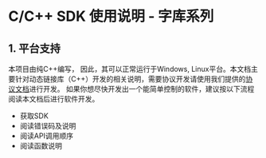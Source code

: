 # C/C++ SDK 使用说明 - 字库系列

## 1. 平台支持

本项目由纯C++编写， 因此，其可以正常运行于Windows, Linux平台。本文档主要针对动态链接库（C++）开发的相关说明，需要协议开发请使用我们提供的[协议文档](http://judy2gong.gitee.io/docblog/zh/k/c/#_1)进行开发。
如果你想尽快开发出一个能简单控制的软件，建议按以下流程阅读本文档后进行软件开发。



- 获取SDK
- 阅读错误码及说明
- 阅读API调用顺序
- 阅读函数说明
